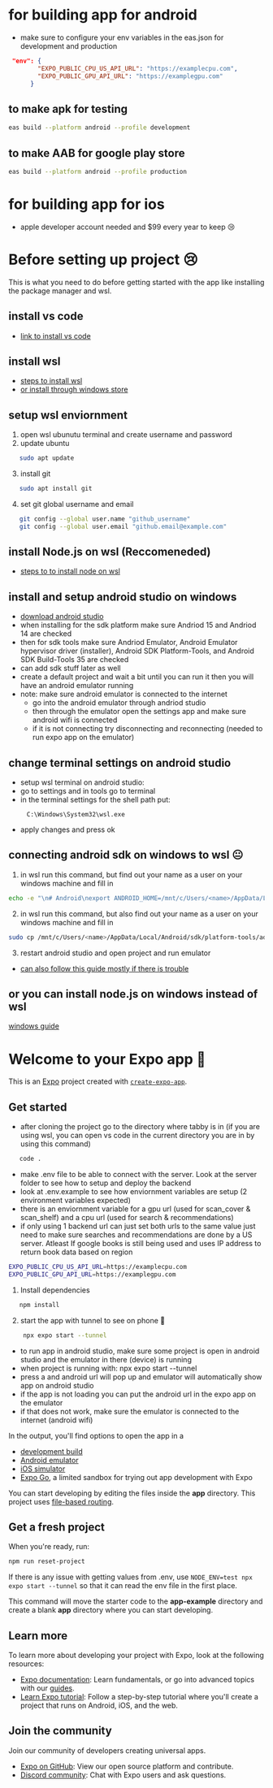 # for building app for android 
- make sure to configure your env variables in the eas.json for development and production
```json
 "env": {
        "EXPO_PUBLIC_CPU_US_API_URL": "https://examplecpu.com",
        "EXPO_PUBLIC_GPU_API_URL": "https://examplegpu.com"
      }
```
## to make apk for testing
```bash
eas build --platform android --profile development
```
## to make AAB for google play store
```bash
eas build --platform android --profile production
```

# for building app for ios 
- apple developer account needed and $99 every year to keep :cry:

# Before setting up project 😢
This is what you need to do before getting started with the app like installing
the package manager and wsl. 

## install vs code 
- [link to install vs code](https://code.visualstudio.com/)

## install wsl 
- [steps to install wsl](https://learn.microsoft.com/en-us/windows/wsl/install)
- [or install through windows store](https://apps.microsoft.com/detail/9pdxgncfsczv?hl=en-us&gl=US)

## setup wsl enviornment
1. open wsl ubunutu terminal and create username and password
2. update ubuntu
```bash
   sudo apt update
```
3. install git 
```bash
   sudo apt install git
```
4. set git global username and email
```bash
   git config --global user.name "github_username"
   git config --global user.email "github.email@example.com"
 ```

## install Node.js on wsl (Reccomeneded)
- [steps to to install node on wsl](https://learn.microsoft.com/en-us/windows/dev-environment/javascript/nodejs-on-wsl)

## install and setup android studio on windows 
- [download android studio](https://developer.android.com/studio)
- when installing for the sdk platform make sure Andriod 15 and Andriod 14 are checked
- then for sdk tools make sure Andriod Emulator, Android Emulator hypervisor driver (installer), Android SDK Platform-Tools, and Android SDK Build-Tools 35 are checked 
- can add sdk stuff later as well 
- create a default project and wait a bit until you can run it then you will have an android emulator running 
- note: make sure android emulator is connected to the internet
   - go into the android emulator through andriod studio 
   - then through the emulator open the settings app and make sure android wifi is connected
   - if it is not connecting try disconnecting and reconnecting (needed to run expo app on the emulator)

## change terminal settings on android studio
- setup wsl terminal on android studio: 
- go to settings and in tools go to terminal 
- in the terminal settings for the shell path put: 
```
     C:\Windows\System32\wsl.exe
```
- apply changes and press ok 

## connecting android sdk on windows to wsl 😐
1. in wsl run this command, but find out your name as a user on your windows machine and fill in
```bash
echo -e "\n# Android\nexport ANDROID_HOME=/mnt/c/Users/<name>/AppData/Local/Android/Sdk\nexport WSLENV=ANDROID_HOME/p" >> $HOME/.bashrc && source $HOME/.bashrc
 ```
2. in wsl run this command, but also find out your name as a user on your windows machine and fill in
```bash
sudo cp /mnt/c/Users/<name>/AppData/Local/Android/sdk/platform-tools/adb.exe /mnt/c/Users/<name>/AppData/Local/Android/sdk/platform-tools/adb
 ```

 3. restart android studio and open project and run emulator

- [can also follow this guide mostly if there is trouble](https://medium.com/@akbarimo/developing-react-native-with-expo-android-emulators-on-wsl2-linux-subsystem-ad5a8b0fa23c)

## or you can install node.js on windows instead of wsl
[windows guide](https://www.freecodecamp.org/news/nvm-for-windows-how-to-download-and-install-node-version-manager-in-windows-10/)

# Welcome to your Expo app 👋

This is an [Expo](https://expo.dev) project created with [`create-expo-app`](https://www.npmjs.com/package/create-expo-app).

## Get started 
- after cloning the project go to the directory where tabby is in (if you are using wsl, you can open vs code in the current directory you are in by using this command) 
```bash
   code .
```

- make .env file to be able to connect with the server. Look at the server folder to see how to setup and deploy the backend
- look at .env.example to see how enviornment variables are setup (2 environment variables expected)
- there is an enviornment variable for a gpu url (used for scan_cover & scan_shelf) and a cpu url (used for search & recommendations)
- if only using 1 backend url can just set both urls to the same value just need to make sure searches and recommendations are done by a US server. Atleast If google books is still being used and uses IP address to return book data based on region
```bash
EXPO_PUBLIC_CPU_US_API_URL=https://examplecpu.com
EXPO_PUBLIC_GPU_API_URL=https://examplegpu.com
```

1. Install dependencies

```bash
   npm install
```

2. start the app with tunnel to see on phone 👀

```bash
    npx expo start --tunnel
```
   - to run app in android studio, make sure some project is open in android studio and the emulator in there (device) is running
   - when project is running with: npx expo start --tunnel
   - press a and android url will pop up and emulator will automatically show app on android studio
   - if the app is not loading you can put the android url in the expo app on the emulator
   - if that does not work, make sure the emulator is connected to the internet (android wifi)

In the output, you'll find options to open the app in a

- [development build](https://docs.expo.dev/develop/development-builds/introduction/)
- [Android emulator](https://docs.expo.dev/workflow/android-studio-emulator/)
- [iOS simulator](https://docs.expo.dev/workflow/ios-simulator/)
- [Expo Go](https://expo.dev/go), a limited sandbox for trying out app development with Expo

You can start developing by editing the files inside the **app** directory. This project uses [file-based routing](https://docs.expo.dev/router/introduction).

## Get a fresh project

When you're ready, run:

```bash
npm run reset-project
```

If there is any issue with getting values from .env, use 
`NODE_ENV=test npx expo start --tunnel`
so that it can read the env file in the first place.

This command will move the starter code to the **app-example** directory and create a blank **app** directory where you can start developing.

## Learn more

To learn more about developing your project with Expo, look at the following resources:

- [Expo documentation](https://docs.expo.dev/): Learn fundamentals, or go into advanced topics with our [guides](https://docs.expo.dev/guides).
- [Learn Expo tutorial](https://docs.expo.dev/tutorial/introduction/): Follow a step-by-step tutorial where you'll create a project that runs on Android, iOS, and the web.

## Join the community

Join our community of developers creating universal apps.

- [Expo on GitHub](https://github.com/expo/expo): View our open source platform and contribute.
- [Discord community](https://chat.expo.dev): Chat with Expo users and ask questions.
